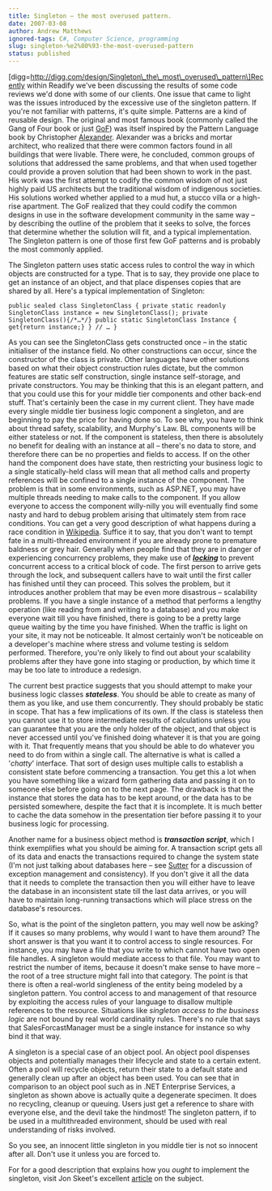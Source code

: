 ```yaml
---
title: Singleton – the most overused pattern.
date: 2007-03-08
author: Andrew Matthews
ignored-tags: C#, Computer Science, programming
slug: singleton-%e2%80%93-the-most-overused-pattern
status: published
---
```


\[digg=http://digg.com/design/Singleton\_the\_most\_overused\_pattern\]Recently within Readify we've been discussing the results of some code reviews we'd done with some of our clients. One issue that came to light was the issues introduced by the excessive use of the singleton pattern. If you're not familiar with patterns, it's quite simple. Patterns are a kind of reusable design. The original and most famous book (commonly called the Gang of Four book or just [GoF](http://en.wikipedia.org/wiki/GoF)) was itself inspired by the Pattern Language book by Christopher [Alexander](http://en.wikipedia.org/wiki/Christopher_Alexander). Alexander was a bricks and mortar architect, who realized that there were common factors found in all buildings that were livable. There were, he concluded, common groups of solutions that addressed the same problems, and that when used together could provide a proven solution that had been shown to work in the past. His work was the first attempt to codify the common wisdom of not just highly paid US architects but the traditional wisdom of indigenous societies. His solutions worked whether applied to a mud hut, a stucco villa or a high-rise apartment. The GoF realized that they could codify the common designs in use in the software development community in the same way – by describing the outline of the problem that it seeks to solve, the forces that determine whether the solution will fit, and a typical implementation. The Singleton pattern is one of those first few GoF patterns and is probably the most commonly applied.

The Singleton pattern uses static access rules to control the way in which objects are constructed for a type. That is to say, they provide one place to get an instance of an object, and that place dispenses copies that are shared by all. Here's a typical implementation of Singleton:

`public sealed class SingletonClass { private static readonly SingletonClass instance = new SingletonClass(); private SingletonClass(){/*…*/} public static SingletonClass Instance {     get{return instance;} } // … }`

As you can see the SingletonClass gets constructed once – in the static initialiser of the instance field. No other constructions can occur, since the constructor of the class is private. Other languages have other solutions based on what their object construction rules dictate, but the common features are static self construction, single instance self-storage, and private constructors. You may be thinking that this is an elegant pattern, and that you could use this for your middle tier components and other back-end stuff. That's certainly been the case in my current client. They have made every single middle tier business logic component a singleton, and are beginning to pay the price for having done so. To see why, you have to think about thread safety, scalability, and Murphy's Law. BL components will be either stateless or not. If the component is stateless, then there is absolutely no benefit for dealing with an instance at all – there's no data to store, and therefore there can be no properties and fields to access. If on the other hand the component does have state, then restricting your business logic to a single statically-held class will mean that all method calls and property references will be confined to a single instance of the component. The problem is that in some environments, such as ASP.NET, you may have multiple threads needing to make calls to the component. If you allow everyone to access the component willy-nilly you will eventually find some nasty and hard to debug problem arising that ultimately stem from race conditions. You can get a very good description of what happens during a race condition in [Wikipedia](http://en.wikipedia.org/wiki/Race_condition). Suffice it to say, that you don't want to tempt fate in a multi-threaded environment if you are already prone to premature baldness or grey hair. Generally when people find that they are in danger of experiencing concurrency problems, they make use of [***locking***](http://en.wikipedia.org/wiki/Lock_%28software_engineering%29) to prevent concurrent access to a critical block of code. The first person to arrive gets through the lock, and subsequent callers have to wait until the first caller has finished until they can proceed. This solves the problem, but it introduces another problem that may be even more disastrous – scalability problems. If you have a single instance of a method that performs a lengthy operation (like reading from and writing to a database) and you make everyone wait till you have finished, there is going to be a pretty large queue waiting by the time you have finished. When the traffic is light on your site, it may not be noticeable. It almost certainly won't be noticeable on a developer's machine where stress and volume testing is seldom performed. Therefore, you're only likely to find out about your scalability problems after they have gone into staging or production, by which time it may be too late to introduce a redesign.

The current best practice suggests that you should attempt to make your business logic classes ***stateless***. You should be able to create as many of them as you like, and use them concurrently. They should probably be static in scope. That has a few implications of its own. If the class is stateless then you cannot use it to store intermediate results of calculations unless you can guarantee that you are the only holder of the object, and that object is never accessed until you've finished doing whatever it is that you are going with it. That frequently means that you should be able to do whatever you need to do from within a single call. The alternative is what is called a '*chatty*' interface. That sort of design uses multiple calls to establish a consistent state before commencing a transaction. You get this a lot when you have something like a wizard form gathering data and passing it on to someone else before going on to the next page. The drawback is that the instance that stores the data has to be kept around, or the data has to be persisted somewhere, despite the fact that it is incomplete. It is much better to cache the data somehow in the presentation tier before passing it to your business logic for processing.

Another name for a business object method is ***transaction script***, which I think exemplifies what you should be aiming for. A transaction script gets all of its data and enacts the transactions required to change the system state (I'm not just talking about databases here – see [Sutter](http://en.wikipedia.org/wiki/Herb_Sutter) for a discussion of exception management and consistency). If you don't give it all the data that it needs to complete the transaction then you will either have to leave the database in an inconsistent state till the last data arrives, or you will have to maintain long-running transactions which will place stress on the database's resources.

So, what is the point of the singleton pattern, you may well now be asking? If it causes so many problems, why would I want to have them around? The short answer is that you want it to control access to single resources. For instance, you may have a file that you write to which cannot have two open file handles. A singleton would mediate access to that file. You may want to restrict the number of items, because it doesn't make sense to have more – the root of a tree structure might fall into that category. The point is that there is often a real-world singleness of the entity being modeled by a singleton pattern. You control access to and management of that resource by exploiting the access rules of your language to disallow multiple references to the resource. Situations like *singleton access to the business logic* are not bound by real world cardinality rules. There's no rule that says that SalesForcastManager must be a single instance for instance so why bind it that way.

A singleton is a special case of an object pool. An object pool dispenses objects and potentially manages their lifecycle and state to a certain extent. Often a pool will recycle objects, return their state to a default state and generally clean up after an object has been used. You can see that in comparison to an object pool such as in .NET Enterprise Services, a singleton as shown above is actually quite a degenerate specimen. It does no recycling, cleanup or queuing. Users just get a reference to share with everyone else, and the devil take the hindmost! The singleton pattern, if to be used in a multithreaded environment, should be used with real understanding of risks involved.

So you see, an innocent little singleton in you middle tier is not so innocent after all. Don't use it unless you are forced to.

For for a good description that explains how you *ought* to implement the singleton, visit Jon Skeet's excellent [article](http://www.yoda.arachsys.com/csharp/singleton.html) on the subject.
